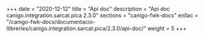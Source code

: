 +++
date        = "2020-12-12"
title       = "Api doc"
description = "Api doc canigo.integration.sarcat.pica 2.3.0"
sections    = "canigo-fwk-docs"
enllac		= "/canigo-fwk-docs/documentacio-llibreries/canigo.integration.sarcat.pica/2.3.0/api-doc/"
weight		= 5
+++
